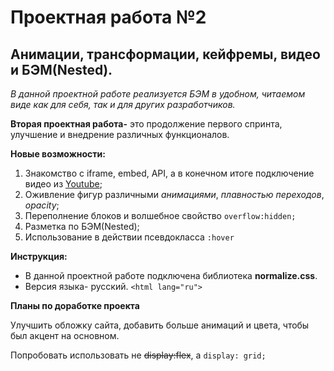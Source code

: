 # Проектная работа №2 
## Анимации, трансформации, кейфремы, видео и БЭМ(Nested).

*В данной проектной работе реализуется БЭМ в удобном, читаемом виде как для себя, так и для других разработчиков.*

**Вторая проектная работа-** это продолжение первого спринта, улучшение и внедрение различных функционалов.

**Новые возможности:**
1. Знакомство с iframe, embed, API, а в конечном итоге подключение видео из [Youtube](https://www.youtube.com);
2. Оживление фигур различными *анимациями*, *плавностью переходов*, *opacity*;
3. Переполнение блоков и волшебное свойство ```
                                             overflow:hidden;
                                             ```
4. Разметка по БЭМ(Nested);
5. Использование в действии псевдокласса ```
                                           :hover
                                        ```


**Инструкция:**

* В данной проектной работе подключена библиотека **normalize.css**.
* Версия языка- русский. ```
                          <html lang="ru">
                          ```

**Планы по доработке проекта**

Улучшить обложку сайта, добавить больше анимаций и цвета, чтобы был акцент на основном.

Попробовать использовать не    ~~display:flex~~,
                             а   ```
                               display: grid;
                                ```